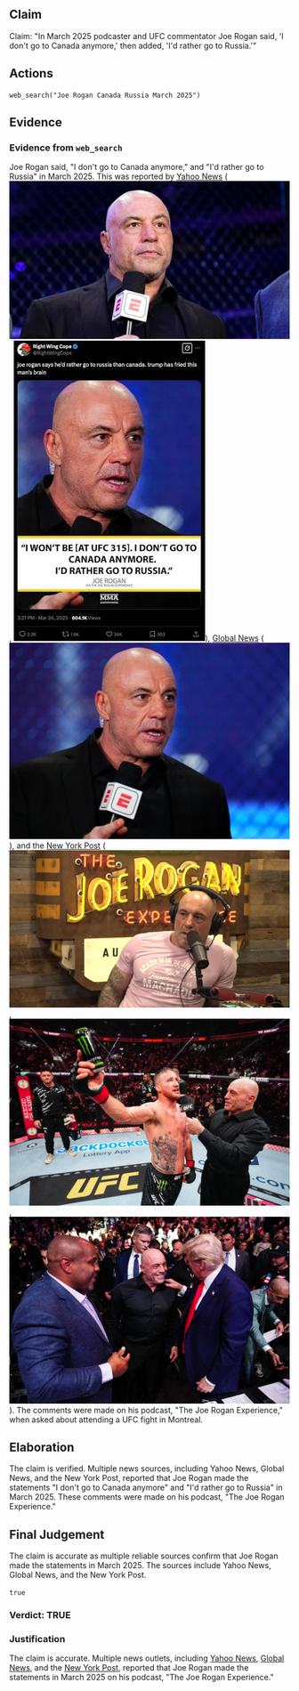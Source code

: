 ## Claim
Claim: "In March 2025 podcaster and UFC commentator Joe Rogan said, 'I don't go to Canada anymore,' then added, 'I'd rather go to Russia.'"

## Actions
```
web_search("Joe Rogan Canada Russia March 2025")
```

## Evidence
### Evidence from `web_search`
Joe Rogan said, "I don't go to Canada anymore," and "I'd rather go to Russia" in March 2025. This was reported by [Yahoo News](https://www.yahoo.com/news/fact-check-joe-rogan-said-234200896.html) (![image 2028](media/2025-08-07_19-33-1754595232-045091.jpg), ![image 2030](media/2025-08-07_19-33-1754595233-320253.jpg)), [Global News](https://globalnews.ca/news/11098769/joe-rogan-rather-go-to-russia-than-canada-ufc/) (![image 2032](media/2025-08-07_19-34-1754595252-108512.jpg)), and the [New York Post](https://nypost.com/2025/03/25/sports/joe-rogan-not-attending-ufc-315-in-canada-id-rather-go-to-russia/) (![image 2034](media/2025-08-07_19-34-1754595262-577641.jpg), ![image 2035](media/2025-08-07_19-34-1754595263-508895.jpg), ![image 2036](media/2025-08-07_19-34-1754595266-076944.jpg)). The comments were made on his podcast, "The Joe Rogan Experience," when asked about attending a UFC fight in Montreal.


## Elaboration
The claim is verified. Multiple news sources, including Yahoo News, Global News, and the New York Post, reported that Joe Rogan made the statements "I don't go to Canada anymore" and "I'd rather go to Russia" in March 2025. These comments were made on his podcast, "The Joe Rogan Experience."


## Final Judgement
The claim is accurate as multiple reliable sources confirm that Joe Rogan made the statements in March 2025. The sources include Yahoo News, Global News, and the New York Post.

`true`


### Verdict: TRUE

### Justification
The claim is accurate. Multiple news outlets, including [Yahoo News](https://www.yahoo.com/news/fact-check-joe-rogan-said-234200896.html), [Global News](https://globalnews.ca/news/11098769/joe-rogan-rather-go-to-russia-than-canada-ufc/), and the [New York Post](https://nypost.com/2025/03/25/sports/joe-rogan-not-attending-ufc-315-in-canada-id-rather-go-to-russia/), reported that Joe Rogan made the statements in March 2025 on his podcast, "The Joe Rogan Experience."
